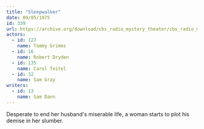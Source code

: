 ```yaml
---
title: "Sleepwalker"
date: 09/05/1975
id: 339
url: https://archive.org/download/cbs_radio_mystery_theater/cbs_radio_mystery_theater-0301-0350.zip/cbs_radio_mystery_theater-0301-0350%2Fcbsrmt_0339_sleepwalker.mp3
actors:  
  - id: 127
    name: Tammy Grimes  
  - id: 16
    name: Robert Dryden  
  - id: 135
    name: Carol Teitel  
  - id: 32
    name: Sam Gray
writers:  
  - id: 13
    name: Sam Dann
---
```

Desperate to end her husband's miserable life, a woman starts to plot his demise in her slumber.